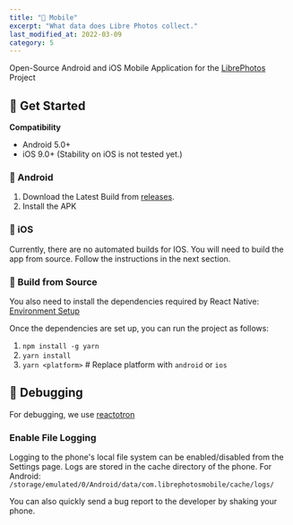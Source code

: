 ```yaml
---
title: "📱 Mobile"
excerpt: "What data does Libre Photos collect."
last_modified_at: 2022-03-09
category: 5
---
```


Open-Source Android and iOS Mobile Application for the [LibrePhotos](https://github.com/LibrePhotos/librephotos) Project

## 🚀 Get Started

**Compatibility**

- Android 5.0+
- iOS 9.0+ (Stability on iOS is not tested yet.)

### 📱 Android

1. Download the Latest Build from [releases](https://github.com/LibrePhotos/librephotos-mobile/releases).
2. Install the APK

### 🍎 iOS

Currently, there are no automated builds for IOS. You will need to build the app from source. Follow the instructions in the next section.

### 🔨 Build from Source

You also need to install the dependencies required by React Native: [Environment Setup](https://reactnative.dev/docs/environment-setup)

Once the dependencies are set up, you can run the project as follows:

1. `npm install -g yarn`
2. `yarn install`
3. `yarn <platform>` # Replace platform with `android` or `ios`

## 🐛 Debugging

For debugging, we use [reactotron](https://github.com/infinitered/reactotron/)

### Enable File Logging

Logging to the phone's local file system can be enabled/disabled from the Settings page.
Logs are stored in the cache directory of the phone.
For Android: `/storage/emulated/0/Android/data/com.librephotosmobile/cache/logs/`

You can also quickly send a bug report to the developer by shaking your phone.
